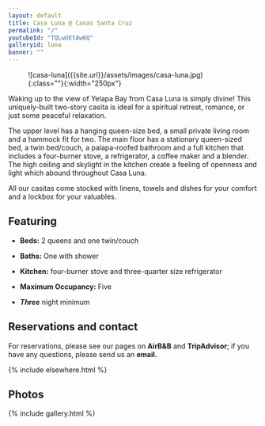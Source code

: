 ```yaml
---
layout: default
title: Casa Luna @ Casas Santa Cruz
permalink: "/"
youtubeId: "TQLwUEtAw6Q"
galleryid: luna
banner: ""
---
```


<figure markdown="1" class="left">
![casa-luna]({{site.url}}/assets/images/casa-luna.jpg){:class=""}{:width="250px"}
</figure> 

Waking up to the view of Yelapa Bay from Casa Luna is simply divine! This uniquely-built two-story casita is ideal for a spiritual retreat, romance, or just some peaceful relaxation.

The upper level has a hanging queen-size bed, a small private living room and a hammock fit for two. The main floor has a stationary queen-sized bed, a twin bed/couch, a palapa-roofed bathroom and a full kitchen that includes a four-burner stove, a refrigerator, a coffee maker and a blender. The high ceiling and skylight in the kitchen create a feeling of openness and light which abound throughout Casa Luna.

All our casitas come stocked with linens, towels and dishes for your comfort and a lockbox for your valuables.

## Featuring

- **Beds:** 2 queens and one twin/couch

- **Baths:** One with shower

- **Kitchen:** four-burner stove and three-quarter size refrigerator

- **Maximum Occupancy:** Five

- ***Three*** night minimum

## Reservations and contact

For reservations, please see our pages on **AirB&B** and **TripAdvisor**; if you have any questions, please send us an **email.**

{% include elsewhere.html %}

## Photos

{% include gallery.html %}